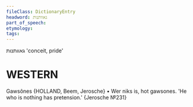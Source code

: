```yaml
---
fileClass: DictionaryEntry
headword: גאוותנות
part_of_speech: 
etymology: 
tags: 
---
```

גאוותנות
'conceit, pride'

WESTERN
========

Gawsônes {HOLLAND, Beem, Jerosche}
	•	Wer niks is, hot gawsones. 'He who is nothing has pretension.' {Jerosche №231}